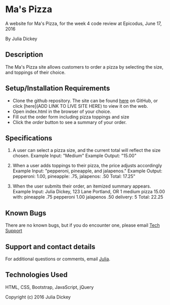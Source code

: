 # Ma's Pizza
A website for Ma's Pizza, for the week 4 code review at Epicodus, June 17, 2016

By Julia Dickey

## Description

The Ma's Pizza site allows customers to order a pizza by selecting the size, and toppings of their choice.

## Setup/Installation Requirements

* Clone the github repository. The site can be found [here](https://github.com/JuliaDickey/Pizza-Love) on GitHub, or click [here](ADD LINK TO LIVE SITE HERE) to view it on the web.
* Open index.html in the browser of your choice.
* Fill out the order form including pizza toppings and size
* Click the _order_ button to see a summary of your order.

## Specifications

1. A user can select a pizza size, and the current total will reflect the size chosen.
  Example Input: "Medium"
  Example Output: "15.00"

2. When a user adds toppings to their pizza, the price adjusts accordingly
  Example Input: "pepperoni, pineapple, and jalapenos."
  Example Output: pepperoni: 1.00, pineapple: .75, jalapenos: .50 Total: 17.25"

3. When the user submits their order, an itemized summary appears.
  Example Input: Julia Dickey, 123 Lane Portland, OR
              1 medium pizza      15.00
                with: pineapple   .75
                      pepperoni   1.00
                      jalapenos   .50
                      delivery:   5
                      Total:      22.25

## Known Bugs

There are no known bugs, but if you do encounter one, please email [Tech Support](emailto:techsupport.com)

## Support and contact details

For additional questions or comments, email [Julia](mailto:info@gmail.com).

## Technologies Used

HTML, CSS, Bootstrap, JavaScript, jQuery

Copyright (c) 2016 Julia Dickey
